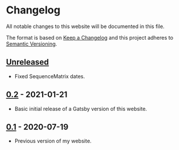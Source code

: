 # Changelog
All notable changes to this website will be documented in this file.

The format is based on [Keep a Changelog] and this project adheres to [Semantic Versioning].

## [Unreleased]
- Fixed SequenceMatrix dates.

## [0.2] - 2021-01-21
- Basic initial release of a Gatsby version of this website.

## [0.1] - 2020-07-19
- Previous version of my website.

  [Unreleased]: https://github.com/gaurav/gaurav.github.io/compare/v0.2...master
  [0.2]: https://github.com/gaurav/gaurav.github.io/compare/v0.1...v0.2
  [0.1]: https://github.com/gaurav/gaurav.github.io/releases/tag/v0.1
  [Keep a Changelog]: https://keepachangelog.com/en/1.0.0/
  [Semantic Versioning]: https://semver.org/spec/v2.0.0.html
